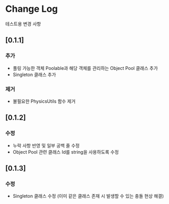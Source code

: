 # Change Log

테스트용 변경 사항

## [0.1.1]

### 추가
 - 풀링 가능한 객체 Poolable과 해당 객체를 관리하는 Object Pool 클래스 추가
 - Singleton 클래스 추가

### 제거
 - 불필요한 PhysicsUtils 함수 제거

## [0.1.2]

### 수정
 - 누락 사항 반영 및 일부 공백 줄 수정
 - Object Pool 관련 클래스 Id를 string을 사용하도록 수정


## [0.1.3]

### 수정
 - Singleton 클래스 수정 (이미 같은 클래스 존재 시 발생할 수 있는 충돌 현상 해결)